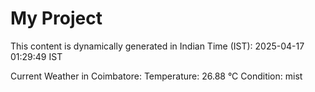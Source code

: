# My Project

This content is dynamically generated in Indian Time (IST): 2025-04-17 01:29:49 IST


Current Weather in Coimbatore:
Temperature: 26.88 °C
Condition: mist
